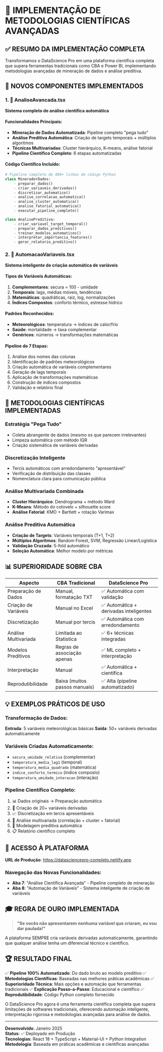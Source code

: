 # 🔬 IMPLEMENTAÇÃO DE METODOLOGIAS CIENTÍFICAS AVANÇADAS

## ✅ RESUMO DA IMPLEMENTAÇÃO COMPLETA

Transformamos o DataScience Pro em uma plataforma científica completa que supera ferramentas tradicionais como CBA e Power BI, implementando metodologias avançadas de mineração de dados e análise preditiva.

## 🚀 NOVOS COMPONENTES IMPLEMENTADOS

### 1. 🧠 AnaliseAvancada.tsx
**Sistema completo de análise científica automática**

#### Funcionalidades Principais:
- **Mineração de Dados Automatizada**: Pipeline completo "pega tudo"
- **Análise Preditiva Automática**: Criação de targets temporais + múltiplos algoritmos
- **Técnicas Multivariadas**: Cluster hierárquico, K-means, análise fatorial
- **Pipeline Científico Completo**: 6 etapas automatizadas

#### Código Científico Incluído:
```python
# Pipeline completo de 400+ linhas de código Python
class MineradorDados:
    - preparar_dados()
    - criar_variaveis_derivadas()
    - discretizar_automatico()
    - analise_correlacao_automatica()
    - analise_cluster_automatica()
    - analise_fatorial_automatica()
    - executar_pipeline_completo()

class AnalisePreditiva:
    - criar_variavel_target_temporal()
    - preparar_dados_preditivos()
    - treinar_modelos_automaticos()
    - interpretar_importancia_features()
    - gerar_relatorio_preditivo()
```

### 2. 🤖 AutomacaoVariaveis.tsx
**Sistema inteligente de criação automática de variáveis**

#### Tipos de Variáveis Automáticas:
1. **Complementares**: secura = 100 - umidade
2. **Temporais**: lags, médias móveis, tendências
3. **Matemáticas**: quadráticas, raiz, log, normalizações
4. **Índices Compostos**: conforto térmico, estresse hídrico

#### Padrões Reconhecidos:
- **Meteorológicos**: temperatura → índices de calor/frio
- **Saúde**: mortalidade → taxa complementar
- **Genéricos**: números → transformações matemáticas

#### Pipeline de 7 Etapas:
1. Análise dos nomes das colunas
2. Identificação de padrões meteorológicos
3. Criação automática de variáveis complementares
4. Geração de lags temporais
5. Aplicação de transformações matemáticas
6. Construção de índices compostos
7. Validação e relatório final

## 🎯 METODOLOGIAS CIENTÍFICAS IMPLEMENTADAS

### Estratégia "Pega Tudo"
- Coleta abrangente de dados (mesmo os que parecem irrelevantes)
- Limpeza automática com método IQR
- Criação sistemática de variáveis derivadas

### Discretização Inteligente
- Tercis automáticos com arredondamento "apresentável"
- Verificação de distribuição das classes
- Nomenclatura clara para comunicação pública

### Análise Multivariada Combinada
- **Cluster Hierárquico**: Dendrograma + método Ward
- **K-Means**: Método do cotovelo + silhouette score
- **Análise Fatorial**: KMO + Bartlett + rotação Varimax

### Análise Preditiva Automática
- **Criação de Targets**: Variáveis temporais (T+1, T+2)
- **Múltiplos Algoritmos**: Random Forest, SVM, Regressão Linear/Logística
- **Validação Cruzada**: 5-fold automático
- **Seleção Automática**: Melhor modelo por métricas

## 📊 SUPERIORIDADE SOBRE CBA

| Aspecto | CBA Tradicional | DataScience Pro |
|---------|----------------|-----------------|
| Preparação de Dados | Manual, formatação TXT | ✅ Automática com validação |
| Criação de Variáveis | Manual no Excel | ✅ Automática + derivadas inteligentes |
| Discretização | Manual por tercis | ✅ Automática com arredondamento |
| Análise Multivariada | Limitada ao Statistica | ✅ 6+ técnicas integradas |
| Modelos Preditivos | Regras de associação apenas | ✅ ML completo + interpretação |
| Interpretação | Manual | ✅ Automática + científica |
| Reprodutibilidade | Baixa (muitos passos manuais) | ✅ Alta (pipeline automatizado) |

## 💡 EXEMPLOS PRÁTICOS DE USO

### Transformação de Dados:
**Entrada**: 5 variáveis meteorológicas básicas
**Saída**: 50+ variáveis derivadas automaticamente

### Variáveis Criadas Automaticamente:
- `secura_umidade_relativa` (complementar)
- `temperatura_media_lag1` (temporal)
- `temperatura_media_quadrado` (matemática)
- `indice_conforto_termico` (índice composto)
- `temperatura_umidade_interacao` (interação)

### Pipeline Científico Completo:
1. 📊 Dados originais → Preparação automática
2. 🔄 Criação de 20+ variáveis derivadas
3. 📈 Discretização em tercis apresentáveis
4. 🎯 Análise multivariada (correlação + cluster + fatorial)
5. 🤖 Modelagem preditiva automática
6. 📋 Relatório científico completo

## 🔗 ACESSO À PLATAFORMA

**URL de Produção**: https://datasciencepro-completo.netlify.app

### Navegação das Novas Funcionalidades:
- **Aba 7**: "Análise Científica Avançada" - Pipeline completo de mineração
- **Aba 8**: "Automação de Variáveis" - Sistema inteligente de criação de variáveis

## 🎓 REGRA DE OURO IMPLEMENTADA

> **"Se vocês não apresentarem nenhuma variável que criaram, eu vou dar paulada!"**

A plataforma SEMPRE cria variáveis derivadas automaticamente, garantindo que qualquer análise tenha um diferencial técnico e científico.

## 🏆 RESULTADO FINAL

✅ **Pipeline 100% Automatizado**: Do dado bruto ao modelo preditivo
✅ **Metodologias Científicas**: Baseadas nas melhores práticas acadêmicas
✅ **Superioridade Técnica**: Mais opções e automação que ferramentas tradicionais
✅ **Explicação Passo-a-Passo**: Educacional e científico
✅ **Reprodutibilidade**: Código Python completo fornecido

O DataScience Pro agora é uma ferramenta científica completa que supera limitações de softwares tradicionais, oferecendo automação inteligente, interpretação rigorosa e metodologias avançadas para análise de dados.

---

**Desenvolvido**: Janeiro 2025  
**Status**: ✅ Deployado em Produção  
**Tecnologias**: React 18 + TypeScript + Material-UI + Python Integration  
**Metodologia**: Baseada em práticas acadêmicas e científicas avançadas
